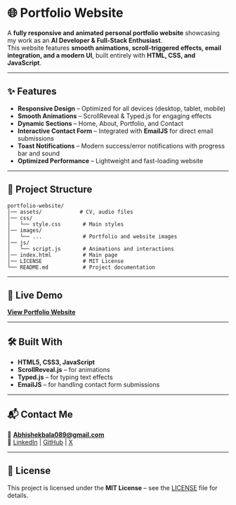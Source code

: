 # 🌐 Portfolio Website

A **fully responsive and animated personal portfolio website** showcasing my work as an **AI Developer & Full-Stack Enthusiast**.  
This website features **smooth animations, scroll-triggered effects, email integration, and a modern UI**, built entirely with **HTML, CSS, and JavaScript**.

---

## ✨ Features

- **Responsive Design** – Optimized for all devices (desktop, tablet, mobile)  
- **Smooth Animations** – ScrollReveal & Typed.js for engaging effects  
- **Dynamic Sections** – Home, About, Portfolio, and Contact  
- **Interactive Contact Form** – Integrated with **EmailJS** for direct email submissions  
- **Toast Notifications** – Modern success/error notifications with progress bar and sound  
- **Optimized Performance** – Lightweight and fast-loading website  

---

## 📂 Project Structure

```
portfolio-website/
│── assets/            # CV, audio files
│── css/
│   └── style.css       # Main styles
│── images/
│   └── ...             # Portfolio and website images
│── js/
│   └── script.js       # Animations and interactions
│── index.html          # Main page
│── LICENSE             # MIT License
└── README.md           # Project documentation
```

---

## 🚀 Live Demo

[**View Portfolio Website**](https://yourusername.github.io/portfolio-website/)

---

## 🛠️ Built With

- **HTML5, CSS3, JavaScript**
- **ScrollReveal.js** – for animations  
- **Typed.js** – for typing text effects  
- **EmailJS** – for handling contact form submissions

---

## 📬 Contact Me

📧 **Abhishekbala089@gmail.com**  
🔗 [LinkedIn](https://www.linkedin.com/in/abhishek-bala-ba1ab224b) | [GitHub](https://github.com/Electrolight123) | [X](https://x.com/Electrolight18)

---

## 📄 License

This project is licensed under the **MIT License** – see the [LICENSE](LICENSE) file for details.
